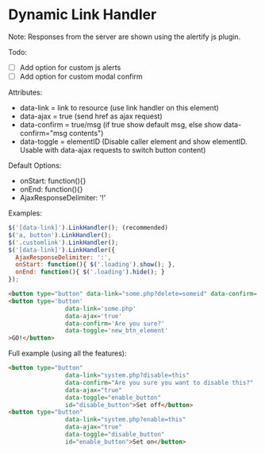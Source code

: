 # Dynamic Link Handler

Note: Responses from the server are shown using the alertify js plugin.

Todo:
- [ ] Add option for custom js alerts
- [ ] Add option for custom modal confirm

Attributes:
* data-link = link to resource (use link handler on this element)
* data-ajax = true (send href as ajax request)
* data-confirm = true/msg (if true show default msg, else show data-confirm="msg contents")
* data-toggle = elementID (Disable caller element and show elementID. Usable with data-ajax requests to switch button content)

Default Options:
* onStart: function(){}
* onEnd: function(){}
* AjaxResponseDelimiter: '!'

Examples:
```javascript
$('[data-link]').LinkHandler(); (recommended)
$('a, button').LinkHandler();
$('.customlink').LinkHandler();
$('[data-link]').LinkHandler({
  AjaxResponseDelimiter: ':',
  onStart: function(){ $('.loading').show(); },
  onEnd: function(){ $('.loading').hide(); }
});
```
```html
<button type="button" data-link="some.php?delete=someid" data-confirm='Are you sure you want to delete this item?'>delete</button>
<button type='button'
				data-link='some.php'
				data-ajax='true'
				data-confirm='Are you sure?'
				data-toggle='new_btn_element'
>GO!</button>
```
Full example (using all the features):
```html
<button type="button"
				data-link="system.php?disable=this"
				data-confirm="Are you sure you want to disable this?"
				data-ajax="true"
				data-toggle="enable_button"
				id="disable_button">Set off</button>
<button type="button"
				data-link="system.php?enable=this"
				data-ajax="true"
				data-toggle="disable_button"
				id="enable_button">Set on</button>
```
